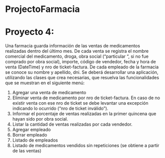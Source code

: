 # ProjectoFarmacia

# Proyecto 4:
Una farmacia guarda información de las ventas de medicamentos realizadas dentro del último mes. De cada venta se registra el nombre comercial del medicamento, droga, obra social (“particular “, si no fue comprado por obra social),  importe, código de vendedor, fecha y hora de venta (DateTime) y nro de ticket-factura. De cada empleado de la farmacia se conoce su nombre y apellido, dni.
Se deberá desarrollar una aplicación, utilizando las clases que crea necesarias, que resuelva las funcionalidades que se muestran en el siguiente menú:
1. Agregar una venta de medicamento 
2. Eliminar venta de medicamento por nro de ticket-factura. En caso de no existir venta con ese nro de ticket se debe levantar una excepción indicando lo ocurrido (“nro de ticket inválido”).
3. Informar el porcentaje de ventas realizadas en la primer quincena  que hayan sido por obra social. 
4. Listar la cantidad de ventas realizadas por cada vendedor.
5. Agregar empleado
6. Borrar empleado
7. Listado de empleados
8. Listado de medicamentos vendidos sin repeticiones (se obtiene a partir de las ventas)
